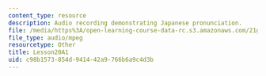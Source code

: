 ```yaml
---
content_type: resource
description: Audio recording demonstrating Japanese pronunciation.
file: /media/https%3A/open-learning-course-data-rc.s3.amazonaws.com/21g-504-japanese-iv-spring-2009/c98b1573854d941442a9766b6a9c4d3b_Lesson20A1.mp3
file_type: audio/mpeg
resourcetype: Other
title: Lesson20A1
uid: c98b1573-854d-9414-42a9-766b6a9c4d3b
---
```

